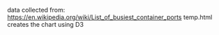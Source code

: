 data collected from: https://en.wikipedia.org/wiki/List_of_busiest_container_ports
temp.html creates the chart using D3
